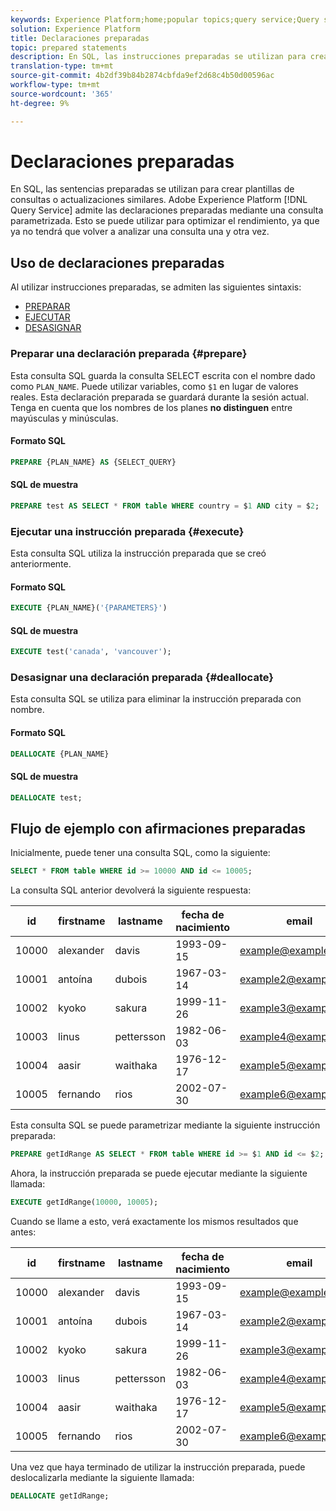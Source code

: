 ```yaml
---
keywords: Experience Platform;home;popular topics;query service;Query service;prepared statements;prepared;sql;
solution: Experience Platform
title: Declaraciones preparadas
topic: prepared statements
description: En SQL, las instrucciones preparadas se utilizan para crear plantillas de consultas o actualizaciones similares. El servicio de Consulta de Adobe Experience Platform admite las declaraciones preparadas mediante una consulta parametrizada.
translation-type: tm+mt
source-git-commit: 4b2df39b84b2874cbfda9ef2d68c4b50d00596ac
workflow-type: tm+mt
source-wordcount: '365'
ht-degree: 9%

---
```



# Declaraciones preparadas

En SQL, las sentencias preparadas se utilizan para crear plantillas de consultas o actualizaciones similares. Adobe Experience Platform [!DNL Query Service] admite las declaraciones preparadas mediante una consulta parametrizada. Esto se puede utilizar para optimizar el rendimiento, ya que ya no tendrá que volver a analizar una consulta una y otra vez.

## Uso de declaraciones preparadas

Al utilizar instrucciones preparadas, se admiten las siguientes sintaxis:

- [PREPARAR](#prepare)
- [EJECUTAR](#execute)
- [DESASIGNAR](#deallocate)

### Preparar una declaración preparada {#prepare}

Esta consulta SQL guarda la consulta SELECT escrita con el nombre dado como `PLAN_NAME`. Puede utilizar variables, como `$1` en lugar de valores reales. Esta declaración preparada se guardará durante la sesión actual. Tenga en cuenta que los nombres de los planes **no distinguen** entre mayúsculas y minúsculas.

#### Formato SQL

```sql
PREPARE {PLAN_NAME} AS {SELECT_QUERY}
```

#### SQL de muestra

```sql
PREPARE test AS SELECT * FROM table WHERE country = $1 AND city = $2;
```

### Ejecutar una instrucción preparada {#execute}

Esta consulta SQL utiliza la instrucción preparada que se creó anteriormente.

#### Formato SQL

```sql
EXECUTE {PLAN_NAME}('{PARAMETERS}')
```

#### SQL de muestra

```sql
EXECUTE test('canada', 'vancouver');
```

### Desasignar una declaración preparada {#deallocate}

Esta consulta SQL se utiliza para eliminar la instrucción preparada con nombre.

#### Formato SQL

```sql
DEALLOCATE {PLAN_NAME}
```

#### SQL de muestra

```sql
DEALLOCATE test;
```

## Flujo de ejemplo con afirmaciones preparadas

Inicialmente, puede tener una consulta SQL, como la siguiente:

```sql
SELECT * FROM table WHERE id >= 10000 AND id <= 10005;
```

La consulta SQL anterior devolverá la siguiente respuesta:

| id | firstname | lastname | fecha de nacimiento | email | city | país |
|--- | --------- | -------- | --------- | ----- | ------- | ---- |
| 10000 | alexander | davis | 1993-09-15 | example@example.com | Vancouver | Canadá |
| 10001 | antoína | dubois | 1967-03-14 | example2@example.com | París | Francia |
| 10002 | kyoko | sakura | 1999-11-26 | example3@example.com | Tokio | Japón |
| 10003 | linus | pettersson | 1982-06-03 | example4@example.com | Estocolmo | Suecia |
| 10004 | aasir | waithaka | 1976-12-17 | example5@example.com | Nairobi | Kenia |
| 10005 | fernando | rios | 2002-07-30 | example6@example.com | Santiago | Chile |

Esta consulta SQL se puede parametrizar mediante la siguiente instrucción preparada:

```sql
PREPARE getIdRange AS SELECT * FROM table WHERE id >= $1 AND id <= $2; 
```

Ahora, la instrucción preparada se puede ejecutar mediante la siguiente llamada:

```sql
EXECUTE getIdRange(10000, 10005);
```

Cuando se llame a esto, verá exactamente los mismos resultados que antes:

| id | firstname | lastname | fecha de nacimiento | email | city | país |
|--- | --------- | -------- | --------- | ----- | ------- | ---- |
| 10000 | alexander | davis | 1993-09-15 | example@example.com | Vancouver | Canadá |
| 10001 | antoína | dubois | 1967-03-14 | example2@example.com | París | Francia |
| 10002 | kyoko | sakura | 1999-11-26 | example3@example.com | Tokio | Japón |
| 10003 | linus | pettersson | 1982-06-03 | example4@example.com | Estocolmo | Suecia |
| 10004 | aasir | waithaka | 1976-12-17 | example5@example.com | Nairobi | Kenia |
| 10005 | fernando | rios | 2002-07-30 | example6@example.com | Santiago | Chile |

Una vez que haya terminado de utilizar la instrucción preparada, puede deslocalizarla mediante la siguiente llamada:

```sql
DEALLOCATE getIdRange;
```
